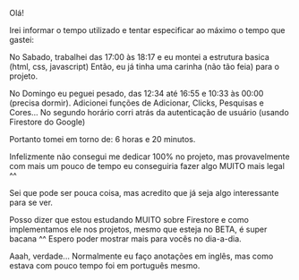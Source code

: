 Olá!

Irei informar o tempo utilizado e tentar especificar ao máximo o tempo que gastei:

No Sabado, trabalhei das 17:00 às 18:17 e eu montei a estrutura basica (html, css, javascript)
Então, eu já tinha uma carinha (não tão feia) para o projeto.

No Domingo eu peguei pesado, das 12:34 até 16:55 e 10:33 às 00:00 (precisa dormir).
Adicionei funções de Adicionar, Clicks, Pesquisas e Cores...
No segundo horário corri atrás da autenticação de usuário (usando Firestore do Google)

Portanto tomei em torno de:
6 horas e 20 minutos.

Infelizmente não consegui me dedicar 100% no projeto, mas provavelmente com mais um pouco
de tempo eu conseguiria fazer algo MUITO mais legal ^^

Sei que pode ser pouca coisa, mas acredito que já seja algo interessante para se ver.

Posso dizer que estou estudando MUITO sobre Firestore e como implementamos ele nos projetos,
mesmo que esteja no BETA, é super bacana ^^
Espero poder mostrar mais para vocês no dia-a-dia.

Aaah, verdade... Normalmente eu faço anotações em inglês, mas como estava com pouco tempo foi
em português mesmo.
